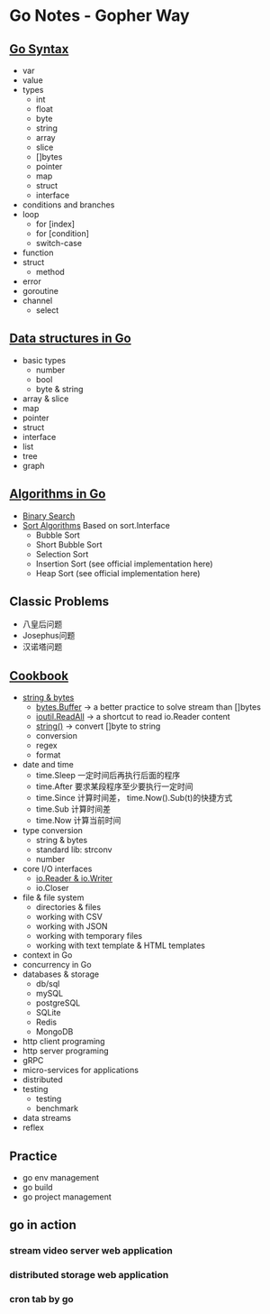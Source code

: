 # Go Notes - Gopher Way

## [Go Syntax](go_syntax)
* var
* value
* types
    - int
    - float
    - byte
    - string
    - array
    - slice
    - []bytes
    - pointer
    - map
    - struct
    - interface
* conditions and branches
* loop
    - for [index]
    - for [condition]
    - switch-case
* function
* struct
    - method
* error
* goroutine
* channel
    - select

## [Data structures in Go](data_structures)
* basic types
    - number
    - bool
    - byte & string
* array & slice
* map
* pointer
* struct
* interface
* list
* tree
* graph 

## [Algorithms in Go](algorithms)
* [Binary Search](algorithms/binary_search.go)  
* [Sort Algorithms](algorithms/sort_algorithms.go) Based on sort.Interface  
    - Bubble Sort
    - Short Bubble Sort
    - Selection Sort
    - Insertion Sort (see official implementation here)
    - Heap Sort (see official implementation here)

## Classic Problems
* 八皇后问题
* Josephus问题
* 汉诺塔问题

## [Cookbook](cookbook)
* [string & bytes](cookbook/bytestrings)
    - [bytes.Buffer](cookbook/bytestrings/buffers.go) -> a better practice to solve stream than []bytes 
    - [ioutil.ReadAll](cookbook/bytestrings/buffers.go) -> a shortcut to read io.Reader content
    - [string()](cookbook/bytestrings/buffers.go) -> convert []byte to string
    - conversion
    - regex
    - format
* date and time
    - time.Sleep 一定时间后再执行后面的程序
    - time.After 要求某段程序至少要执行一定时间
    - time.Since 计算时间差， time.Now().Sub(t)的快捷方式
    - time.Sub 计算时间差
    - time.Now 计算当前时间
* type conversion
    - string & bytes
    - standard lib: strconv
    - number
* core I/O interfaces
    - [io.Reader & io.Writer](notes/io.Reader-and-io.Writer.md)
    - io.Closer
* file & file system
    - directories & files
    - working with CSV
    - working with JSON
    - working with temporary files
    - working with text template & HTML templates
* context in Go
* concurrency in Go
* databases & storage
    - db/sql
    - mySQL
    - postgreSQL
    - SQLite
    - Redis
    - MongoDB
* http client programing
* http server programing
* gRPC
* micro-services for applications
* distributed
* testing
    * testing
    * benchmark
* data streams
* reflex
## Practice
* go env management
* go build
* go project management
## go in action
### stream video server web application
### distributed storage web application
### cron tab by go